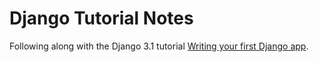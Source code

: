 # Django Tutorial Notes

Following along with the Django 3.1 tutorial [Writing your first Django app](https://docs.djangoproject.com/en/3.1/intro/tutorial01/).
